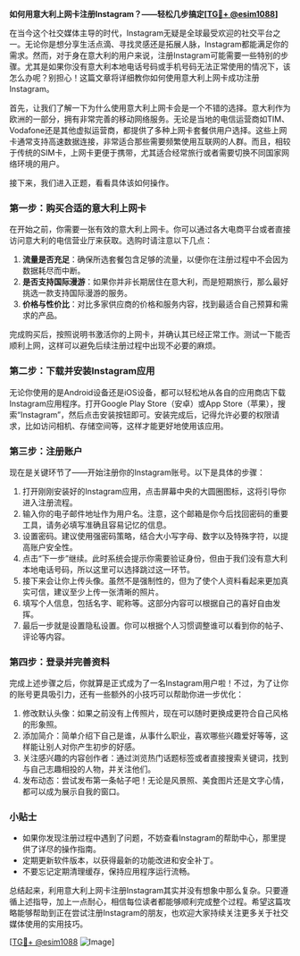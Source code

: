 **如何用意大利上网卡注册Instagram？——轻松几步搞定[[TG💪+ @esim1088](https://t.me/s/esim1088)]**

在当今这个社交媒体主导的时代，Instagram无疑是全球最受欢迎的社交平台之一。无论你是想分享生活点滴、寻找灵感还是拓展人脉，Instagram都能满足你的需求。然而，对于身在意大利的用户来说，注册Instagram可能需要一些特别的步骤。尤其是如果你没有意大利本地电话号码或手机号码无法正常使用的情况下，该怎么办呢？别担心！这篇文章将详细教你如何使用意大利上网卡成功注册Instagram。

首先，让我们了解一下为什么使用意大利上网卡会是一个不错的选择。意大利作为欧洲的一部分，拥有非常完善的移动网络服务。无论是当地的电信运营商如TIM、Vodafone还是其他虚拟运营商，都提供了多种上网卡套餐供用户选择。这些上网卡通常支持高速数据连接，非常适合那些需要频繁使用互联网的人群。而且，相较于传统的SIM卡，上网卡更便于携带，尤其适合经常旅行或者需要切换不同国家网络环境的用户。

接下来，我们进入正题，看看具体该如何操作。

### 第一步：购买合适的意大利上网卡

在开始之前，你需要一张有效的意大利上网卡。你可以通过各大电商平台或者直接访问意大利的电信营业厅来获取。选购时请注意以下几点：

1. **流量是否充足**：确保所选套餐包含足够的流量，以便你在注册过程中不会因为数据耗尽而中断。
2. **是否支持国际漫游**：如果你并非长期居住在意大利，而是短期旅行，那么最好挑选一款支持国际漫游的服务。
3. **价格与性价比**：对比多家供应商的价格和服务内容，找到最适合自己预算和需求的产品。

完成购买后，按照说明书激活你的上网卡，并确认其已经正常工作。测试一下能否顺利上网，这样可以避免后续注册过程中出现不必要的麻烦。

### 第二步：下载并安装Instagram应用

无论你使用的是Android设备还是iOS设备，都可以轻松地从各自的应用商店下载Instagram应用程序。打开Google Play Store（安卓）或App Store（苹果），搜索“Instagram”，然后点击安装按钮即可。安装完成后，记得允许必要的权限请求，比如访问相机、存储空间等，这样才能更好地使用该应用。

### 第三步：注册账户

现在是关键环节了——开始注册你的Instagram账号。以下是具体的步骤：

1. 打开刚刚安装好的Instagram应用，点击屏幕中央的大圆圈图标，这将引导你进入注册流程。
2. 输入你的电子邮件地址作为用户名。注意，这个邮箱是你今后找回密码的重要工具，请务必填写准确且容易记忆的信息。
3. 设置密码。建议使用强密码策略，结合大小写字母、数字以及特殊字符，以提高账户安全性。
4. 点击“下一步”继续。此时系统会提示你需要验证身份，但由于我们没有意大利本地电话号码，所以这里可以选择跳过这一环节。
5. 接下来会让你上传头像。虽然不是强制性的，但为了使个人资料看起来更加真实可信，建议至少上传一张清晰的照片。
6. 填写个人信息，包括名字、昵称等。这部分内容可以根据自己的喜好自由发挥。
7. 最后一步就是设置隐私设置。你可以根据个人习惯调整谁可以看到你的帖子、评论等内容。

### 第四步：登录并完善资料

完成上述步骤之后，你就算是正式成为了一名Instagram用户啦！不过，为了让你的账号更具吸引力，还有一些额外的小技巧可以帮助你进一步优化：

1. 修改默认头像：如果之前没有上传照片，现在可以随时更换成更符合自己风格的形象照。
2. 添加简介：简单介绍下自己是谁，从事什么职业，喜欢哪些兴趣爱好等等，这样能让别人对你产生初步的好感。
3. 关注感兴趣的内容创作者：通过浏览热门话题标签或者直接搜索关键词，找到与自己志趣相投的人物，并关注他们。
4. 发布动态：尝试发布第一条帖子吧！无论是风景照、美食图片还是文字心情，都可以成为展示自我的窗口。

### 小贴士

- 如果你发现注册过程中遇到了问题，不妨查看Instagram的帮助中心，那里提供了详尽的操作指南。
- 定期更新软件版本，以获得最新的功能改进和安全补丁。
- 不要忘记定期清理缓存，保持应用程序运行流畅。

总结起来，利用意大利上网卡注册Instagram其实并没有想象中那么复杂。只要遵循上述指导，加上一点耐心，相信每位读者都能够顺利完成整个过程。希望这篇攻略能够帮助到正在尝试注册Instagram的朋友，也欢迎大家持续关注更多关于社交媒体使用的实用技巧。

[[TG💪+ @esim1088](https://t.me/s/esim1088) ![Image](https://i.postimg.cc/4NQfJmqS/Snipaste-2025-05-13-00-14-12.png)]